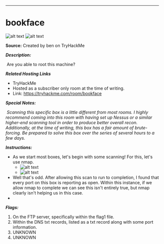 ****

# bookface

![alt text](https://i.imgur.com/lbYrx0Y.png)
![alt text]()

**Source:** Created by ben on TryHackMe

***Description:***
	
​	Are you able to root this machine?

***Related Hosting Links***

- TryHackMe
- 	Hosted as a subscriber only room at the time of writing.
- 	Link: https://tryhackme.com/room/bookface

***Special Notes:***

​	*Scanning this specific box is a little different from most rooms. I highly recommend coming into this room with having set up Nessus or a similar higher-end scanning tool in order to produce better overall recon. Additionally, at the time of writing, this box has a fair amount of brute-forcing. Be prepared to solve this box over the series of several hours to a few days.* 



***Instructions:*** 

- As we start most boxes, let's begin with some scanning! For this, let's use nmap.
  - ![alt text](https://i.imgur.com/pKgOHHo.jpg)
  - ![alt text](https://i.imgur.com/mypkUn4.jpg)
- Well that's odd. After allowing this scan to run to completion, I found that every port on this box is reporting as open. Within this instance, if we allow nmap to complete we can see this isn't entirely true, but nmap clearly isn't helping us in this case.
- 









***Flags:***

1. On the FTP server, specifically within the flag1 file.
2. Within the DNS txt records, listed as a txt record along with some port information.
3. UNKNOWN
4. UNKNOWN
